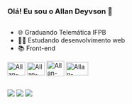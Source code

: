 ### Olá! Eu sou o Allan Deyvson 👋
##
- 🌐 Graduando Telemática IFPB
- 👩‍💻 Estudando desenvolvimento web
- 📚 Front-end

<div>
  <img align="center" alt="Allan-HTML" height="30" width="40" src="https://cdn.jsdelivr.net/gh/devicons/devicon/icons/html5/html5-original.svg" />
  <img align="center" alt="Allan-CSS" height="30" width="40" src="https://cdn.jsdelivr.net/gh/devicons/devicon/icons/css3/css3-original.svg" />
  <img align="center" alt="Allan-Python" height="35" width="40" src="https://cdn.jsdelivr.net/gh/devicons/devicon/icons/python/python-original.svg" />
  <img align="center" alt="Allan-Cisco" height="30" width="50"src="https://cdn.freebiesupply.com/images/large/2x/cisco-logo-transparent.png" />
</div> 

##

<div> 
  <a href="mailto:allandeyvson269@hotmail.com"><img src="https://img.shields.io/badge/-EMAIL-%23333?style=for-the-badge&logo=gmail&logoColor=white" target="_blank"></a>
  <a href="https://instagram.com/_allansg?igshid=OGQ5ZDc2ODk2ZA==" target="_blank"><img src="https://img.shields.io/badge/-Instagram-%23E4405F?style=for-the-badge&logo=instagram&logoColor=white" target="_blank"></a>
  <a href="https://www.linkedin.com/in/allandeyvson/" target="_blank"><img src="https://img.shields.io/badge/-LinkedIn-%230077B5?style=for-the-badge&logo=linkedin&logoColor=white" target="_blank"></a> 
</div>
